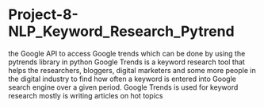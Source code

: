 # Project-8-NLP_Keyword_Research_Pytrend
 the Google API to access Google trends which can be done by using the pytrends library in python Google Trends is a keyword research tool that helps the researchers, bloggers, digital marketers and some more people in the digital industry to find how often a keyword is entered into Google search engine over a given period. Google Trends is used for keyword research mostly is writing articles on hot topics
